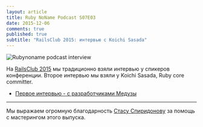 ```yaml
---
layout: article
title: Ruby NoName Podcast S07E03
date: 2015-12-06
comments: true
published: true
subtitle: "RailsClub 2015: интервью с Koichi Sasada"
---
```


![Rubynoname podcast interview](http://rubynoname.ru/images/photos/koichi.jpg)

На [RailsClub 2015](http://railsclub.ru/) мы традиционно взяли интервью у спикеров конференции.
Второе интервью мы взяли у Koichi Sasada, Ruby core committer.

* [Первое интервью - с разработчиками Медузы](http://rubynoname.ru/posts/2015/S07E02.html)

******

Мы выражаем огромную благодарность [Стасу Спиридонову](https://twitter.com/stas_spiridonov) за помощь с мастерингом этого выпуска.
